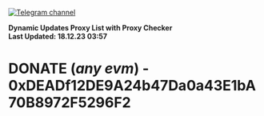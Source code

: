 [![Telegram channel](https://img.shields.io/endpoint?url=https://runkit.io/damiankrawczyk/telegram-badge/branches/master?url=https://t.me/n4z4v0d)](https://t.me/n4z4v0d) 

**Dynamic Updates Proxy List with Proxy Checker**  
**Last Updated: 18.12.23 03:57**

# DONATE (_any evm_) - 0xDEADf12DE9A24b47Da0a43E1bA70B8972F5296F2
